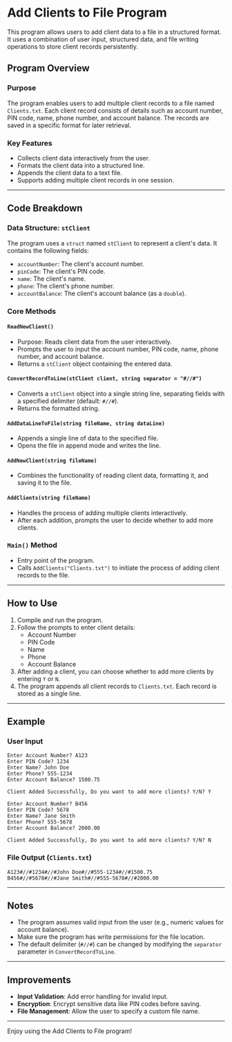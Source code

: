 # Add Clients to File Program

This program allows users to add client data to a file in a structured format. It uses a combination of user input, structured data, and file writing operations to store client records persistently.

## Program Overview

### Purpose
The program enables users to add multiple client records to a file named `Clients.txt`. Each client record consists of details such as account number, PIN code, name, phone number, and account balance. The records are saved in a specific format for later retrieval.

### Key Features
- Collects client data interactively from the user.
- Formats the client data into a structured line.
- Appends the client data to a text file.
- Supports adding multiple client records in one session.

---

## Code Breakdown

### Data Structure: `stClient`
The program uses a `struct` named `stClient` to represent a client's data. It contains the following fields:
- `accountNumber`: The client's account number.
- `pinCode`: The client's PIN code.
- `name`: The client's name.
- `phone`: The client's phone number.
- `accountBalance`: The client's account balance (as a `double`).

### Core Methods

#### `ReadNewClient()`
- Purpose: Reads client data from the user interactively.
- Prompts the user to input the account number, PIN code, name, phone number, and account balance.
- Returns a `stClient` object containing the entered data.

#### `ConvertRecordToLine(stClient client, string separator = "#//#")`
- Converts a `stClient` object into a single string line, separating fields with a specified delimiter (default: `#//#`).
- Returns the formatted string.

#### `AddDataLineToFile(string fileName, string dataLine)`
- Appends a single line of data to the specified file.
- Opens the file in append mode and writes the line.

#### `AddNewClient(string fileName)`
- Combines the functionality of reading client data, formatting it, and saving it to the file.

#### `AddClients(string fileName)`
- Handles the process of adding multiple clients interactively.
- After each addition, prompts the user to decide whether to add more clients.

### `Main()` Method
- Entry point of the program.
- Calls `AddClients("Clients.txt")` to initiate the process of adding client records to the file.

---

## How to Use
1. Compile and run the program.
2. Follow the prompts to enter client details:
   - Account Number
   - PIN Code
   - Name
   - Phone
   - Account Balance
3. After adding a client, you can choose whether to add more clients by entering `Y` or `N`.
4. The program appends all client records to `Clients.txt`. Each record is stored as a single line.

---

## Example
### User Input
```
Enter Account Number? A123
Enter PIN Code? 1234
Enter Name? John Doe
Enter Phone? 555-1234
Enter Account Balance? 1500.75

Client Added Successfully, Do you want to add more clients? Y/N? Y

Enter Account Number? B456
Enter PIN Code? 5678
Enter Name? Jane Smith
Enter Phone? 555-5678
Enter Account Balance? 2000.00

Client Added Successfully, Do you want to add more clients? Y/N? N
```

### File Output (`Clients.txt`)
```
A123#//#1234#//#John Doe#//#555-1234#//#1500.75
B456#//#5678#//#Jane Smith#//#555-5678#//#2000.00
```

---

## Notes
- The program assumes valid input from the user (e.g., numeric values for account balance).
- Make sure the program has write permissions for the file location.
- The default delimiter (`#//#`) can be changed by modifying the `separator` parameter in `ConvertRecordToLine`.

---

## Improvements
- **Input Validation**: Add error handling for invalid input.
- **Encryption**: Encrypt sensitive data like PIN codes before saving.
- **File Management**: Allow the user to specify a custom file name.

---

Enjoy using the Add Clients to File program!

